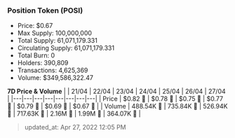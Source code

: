
  ### Position Token (POSI)
  - Price: $0.67
  - Max Supply: 100,000,000
  - Total Supply: 61,071,179.331
  - Circulating Supply: 61,071,179.331
  - Total Burn: 0
  - Holders: 390,809
  - Transactions: 4,625,369
  - Volume: $349,586,322.47

  **7D Price & Volume**
  | | 21&#x2F;04 | 22&#x2F;04 | 23&#x2F;04 | 24&#x2F;04 | 25&#x2F;04 | 26&#x2F;04 | 27&#x2F;04 |
  |---|---|---|---|---|---|---|---|
  | Price | $0.82 🔻 | $0.78 🔻 | $0.75 🔻 | $0.77 🚀 | $0.79 🚀 | $0.69 🔻 | $0.67 🔻 |
  | Volume | 488.54K 🔻 | 735.84K 🚀 | 526.94K 🔻 | 717.63K 🚀 | 2.16M 🚀 | 1.99M 🔻 | 364.07K 🔻 |

  > updated_at: Apr 27, 2022 12:05 PM
